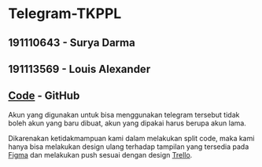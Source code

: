 # Telegram-TKPPL

## 191110643 - Surya Darma

## 191113569 - Louis Alexander

## [Code](https://github.com/zhukov/webogram) - GitHub

Akun yang digunakan untuk bisa menggunakan telegram tersebut tidak boleh akun yang baru dibuat, akun yang dipakai harus berupa akun lama.

Dikarenakan ketidakmampuan kami dalam melakukan split code, maka kami hanya bisa melakukan design ulang terhadap tampilan yang tersedia pada [Figma](https://www.figma.com/file/hxSBVJPRRaIePQDIudfeCJ/Untitled?node-id=9%3A2868&t=CAcXpUV8waBkXjmP-1) dan melakukan push sesuai dengan design [Trello](https://trello.com/b/RCYVMA7a/deux-telegram-web).

